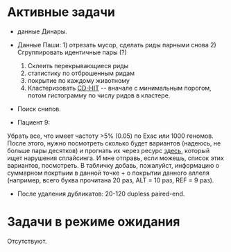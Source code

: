 # Активные задачи

* данные Динары.

* Данные Паши: 1) отрезать мусор, сделать риды парными снова 2) Сгруппировать идентичные пары (?)

	1) Склеить перекрывающиеся риды
	2) статистику по отброшенным ридам
	3) покрытие по каждому животному
	4) Кластеризовать [CD-HIT](http://weizhongli-lab.org/cd-hit/) -- вначале с минимальным порогом, потом гистограмму по числу ридов в кластере.

* Поиск снипов.
	
* Пациент 9:

Убрать все, что имеет частоту >5% (0.05) по Exac или 1000 геномов. После этого, нужно посмотреть сколько будет вариантов (надеюсь, не больше пары десятков) и прогнать их через ресурс [здесь](http://www.umd.be/HSF/index.html), который ищет нарушения сплайсинга. И мне отправь, если можешь, список этих вариантов, посмотреть. В табличку добавь, пожалуйст, информацию о суммарном покртыии в данной точке + о покрытии данного аллеля (например, всего буква прочитана 20 раз, ALT = 10 раз, REF = 9 раз).

* После удаления дубликатов: 20-120 dupless paired-end.

# Задачи в режиме ожидания

Отсутствуют.
